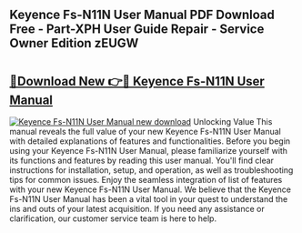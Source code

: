## Keyence Fs-N11N User Manual PDF Download Free - Part-XPH User Guide Repair - Service Owner Edition zEUGW

# <h2><a href="http://bc45281.oget.top/?id=Keyence+Fs-N11N+User+Manual">🔗Download New 👉🔴 Keyence Fs-N11N User Manual</a></h2>

[![Keyence Fs-N11N User Manual new download](https://i.imgur.com/5g1atiW.png)](http://bc45281.oget.top/?id=Keyence+Fs-N11N+User+Manual)
Unlocking Value This manual reveals the full value of your new Keyence Fs-N11N User Manual with detailed explanations of features and functionalities. Before you begin using your Keyence Fs-N11N User Manual, please familiarize yourself with its functions and features by reading this user manual. You'll find clear instructions for installation, setup, and operation, as well as troubleshooting tips for common issues. Enjoy the seamless integration of list of features with your new Keyence Fs-N11N User Manual. We believe that the Keyence Fs-N11N User Manual has been a vital tool in your quest to understand the ins and outs of your latest acquisition. If you need any assistance or clarification, our customer service team is here to help.
